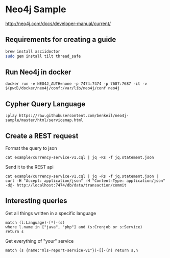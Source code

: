 # Neo4j Sample

http://neo4j.com/docs/developer-manual/current/

## Requirements for creating a guide

```bash
brew install asciidoctor
sudo gem install tilt thread_safe
```

## Run Neo4j in docker

    docker run -e NEO4J_AUTH=none -p 7474:7474 -p 7687:7687 -it -v $(pwd)/docker/neo4j/conf:/var/lib/neo4j/conf neo4j

## Cypher Query Language

    :play https://raw.githubusercontent.com/benkeil/neo4j-sample/master/html/servicemap.html

## Create a REST request

Format the query to json

    cat example/currency-service-v1.cql | jq -Rs -f jq.statement.json

Send it to the REST api

    cat example/currency-service-v1.cql | jq -Rs -f jq.statement.json | curl -H "Accept: application/json" -H "Content-Type: application/json" -d@- http://localhost:7474/db/data/transaction/commit

## Interesting queries

Get all things written in a specific language

```cypher
match (l:Language)-[*]-(s)
where l.name in ["java", "php"] and (s:Cronjob or s:Service)
return s
```

Get everything of "your" service

    match (s {name:"mls-report-service-v1"})-[]-(n) return s,n